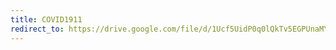 ```yaml
---
title: COVID1911
redirect_to: https://drive.google.com/file/d/1Ucf5UidP0q0lQkTv5EGPUnaMY0ZtdIEt/view?usp=sharing
---
```

